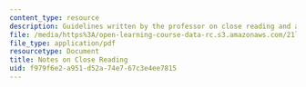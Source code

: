 ```yaml
---
content_type: resource
description: Guidelines written by the professor on close reading and analysis.
file: /media/https%3A/open-learning-course-data-rc.s3.amazonaws.com/21l-003-introduction-to-fiction-fall-2003/f979f6e2a951d52a74e767c3e4ee7815_notes_on_close_reading.pdf
file_type: application/pdf
resourcetype: Document
title: Notes on Close Reading
uid: f979f6e2-a951-d52a-74e7-67c3e4ee7815
---
```

